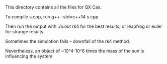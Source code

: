 This directory contains all the files for QX Cas. 

To compile s.cpp, run g++ -std=c++14 s.cpp

Then run the output with ./a.out rk4 for the best results, or leapfrog or euler for strange results.

Sometimes the simulation fails - downfall of the rk4 method.

Nevertheless, an object of ~10^4-10^6 times the mass of the sun is influencing the system
